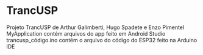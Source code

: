 # TrancUSP
Projeto TrancUSP de Arthur Galimberti, Hugo Spadete e Enzo Pimentel
MyApplication contém arquivos do app feito em Android Studio
trancusp_código.ino contém o arquivo do código do ESP32 feito na Arduino IDE
